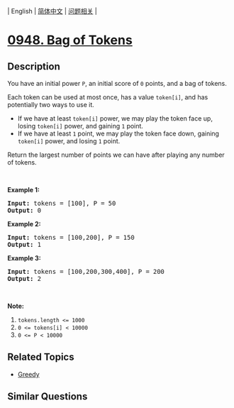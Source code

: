 
| English | [简体中文](README.md) | [问题相关](QUESTION.md) |
# [0948. Bag of Tokens](https://leetcode-cn.com/problems/bag-of-tokens/)
## Description
<p>You have an initial power <code>P</code>, an initial score of <code>0</code> points, and a bag of tokens.</p>

<p>Each token can be used at most once, has a value <code>token[i]</code>, and has potentially two ways to use it.</p>

<ul>
	<li>If we have at least <code>token[i]</code> power, we may play the token face up, losing <code>token[i]</code> power, and gaining <code>1</code> point.</li>
	<li>If we have at least <code>1</code> point, we may play the token face down, gaining <code>token[i]</code> power, and losing <code>1</code> point.</li>
</ul>

<p>Return the largest number of points we can have after playing any number of tokens.</p>

<p>&nbsp;</p>

<ol>
</ol>

<div>
<p><strong>Example 1:</strong></p>

<pre>
<strong>Input: </strong>tokens = <span id="example-input-1-1">[100]</span>, P = <span id="example-input-1-2">50</span>
<strong>Output: </strong><span id="example-output-1">0</span>
</pre>

<div>
<p><strong>Example 2:</strong></p>

<pre>
<strong>Input: </strong>tokens = <span id="example-input-2-1">[100,200]</span>, P = <span id="example-input-2-2">150</span>
<strong>Output: </strong><span id="example-output-2">1</span>
</pre>

<div>
<p><strong>Example 3:</strong></p>

<pre>
<strong>Input: </strong>tokens = <span id="example-input-3-1">[100,200,300,400]</span>, P = <span id="example-input-3-2">200</span>
<strong>Output: </strong><span id="example-output-3">2</span>
</pre>

<p>&nbsp;</p>

<p><strong>Note:</strong></p>

<ol>
	<li><code>tokens.length &lt;= 1000</code></li>
	<li><code>0 &lt;= tokens[i] &lt; 10000</code></li>
	<li><code>0 &lt;= P &lt; 10000</code></li>
</ol>
</div>
</div>
</div>

## Related Topics
- [Greedy](https://leetcode-cn.com/tag/greedy)
## Similar Questions

